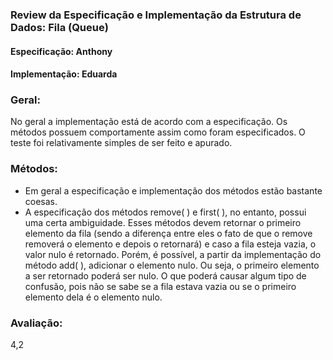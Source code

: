 
### Review da Especificação e Implementação da Estrutura de Dados: Fila (Queue)
#### Especificação: Anthony
#### Implementação: Eduarda

### Geral:
No geral  a implementação está de acordo com a especificação. Os métodos possuem comportamente assim como foram especificados. O teste foi relativamente simples de ser feito e apurado.

### Métodos:
- Em geral a especificação e implementação dos métodos estão bastante coesas.
- A especificação dos métodos remove( ) e first( ), no entanto, possui uma certa ambiguidade. Esses métodos devem retornar o primeiro elemento da fila (sendo a diferença entre eles o fato de que o remove removerá o elemento e depois o retornará) e caso a fila esteja vazia, o valor nulo é retornado. Porém, é possível, a partir da implementação do método add( ), adicionar o elemento nulo. Ou seja, o primeiro elemento a ser retornado poderá ser nulo. O que poderá causar algum tipo de confusão, pois não se sabe se a fila estava vazia ou se o primeiro elemento dela é o elemento nulo.

### Avaliação:
4,2
